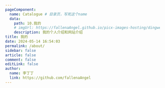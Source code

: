 ```yaml
---
pageComponent: 
  name: Catalogue # 目录页，写死这个name
  data: 
    path: 10.我的
    # imgUrl: https://fallenaAngel.github.io/picx-images-hosting/dingweb.1hs1612ww3.webp
    description: 我的个人介绍和网站介绍
title: 我的
date: 2024-05-14 16:54:03
permalink: /about/
sidebar: false
article: false
comment: false
editLink: false
author: 
  name: 李丁丁
  link: https://github.com/fallenaAngel
---
```

